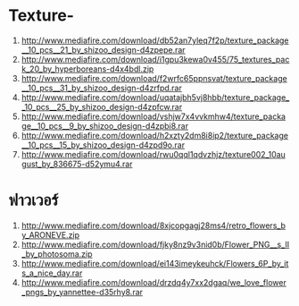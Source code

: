 Texture-
===========
1.  http://www.mediafire.com/download/db52an7yleq7f2p/texture_package__10_pcs__21_by_shizoo_design-d4zpepe.rar
2.  http://www.mediafire.com/download/i1gpu3kewa0v455/75_textures_pack_20_by_hyperboreans-d4x4bdl.zip
3.  http://www.mediafire.com/download/f2wrfc65ppnsvat/texture_package__10_pcs__31_by_shizoo_design-d4zrfpd.rar
4.  http://www.mediafire.com/download/uqatajbh5vj8hbb/texture_package__10_pcs__25_by_shizoo_design-d4zpfcw.rar
5.  http://www.mediafire.com/download/vshjw7x4vvkmhw4/texture_package__10_pcs__9_by_shizoo_design-d4zpbi8.rar
6.  http://www.mediafire.com/download/h2xzty2dm8i8ip2/texture_package__10_pcs__15_by_shizoo_design-d4zpd9o.rar
7.  http://www.mediafire.com/download/rwu0qql1qdvzhjz/texture002_10august_by_836675-d52ymu4.rar


ฟาวเวอร์
===========
1.  http://www.mediafire.com/download/8xjcopgagj28ms4/retro_flowers_by_ARONEVE.zip
2.  http://www.mediafire.com/download/fjky8nz9v3nid0b/Flower_PNG__s_II_by_photosoma.zip
3.  http://www.mediafire.com/download/ei143imeykeuhck/Flowers_6P_by_its_a_nice_day.rar
4.  http://www.mediafire.com/download/drzdq4y7xx2dgaq/we_love_flower_pngs_by_yannettee-d35rhy8.rar
